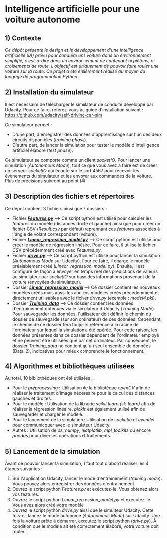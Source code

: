 # Intelligence artificielle pour une voiture autonome

## 1) Contexte
*Ce dépôt présente le design et le développement d'une intelligence artificielle (IA) prévu pour conduire une voiture dans un environnement simplifié, c'est-à-dire dans un environnement ne contenant ni piétons, ni croisements de route. L'objectif est uniquement de pouvoir faire rouler une voiture sur la route. Ce projet a été entièrement réalisé au moyen du langage de programmation Python.*

## 2) Installation du simulateur
Il est nécessaire de télécharger le simulateur de conduite développé par Udacity. Pour ce faire, référez-vous au guide d'installation suivant : https://github.com/udacity/self-driving-car-sim

  Ce simulateur permet :
  * D'une part, d'enregistrer des données d'apprentissage sur l'un des deux circuits disponibles (*training phase*).
  * D'autre part, de lancer la simulation pour tester le modèle d'intelligence artificiel élaboré (*test phase*).

Ce simulateur se comporte comme un client *socketIO*. Pour lancer une simulation (*Autonomous Mode*), tout ce que vous avez à faire est de créer un serveur *socketIO* qui écoute sur le port 4567 pour recevoir les évènements du simulateur et les envoyer aux commandes de la voiture. Plus de précisions suivront au point (4).

## 3) Description des fichiers et répertoires
Ce dépot contient 3 fichiers ainsi que 2 dossiers : 
* Fichier **[*Features.py*](https://github.com/Anizetho/Car_self_driving-AI-/blob/master/Features.py)**  --> Ce script python est utilisé pour calculer les *features* du modèle (distances droite et gauche) ainsi que pour créer un fichier CSV (*Result.csv* par défaut) reprennant ces *features* associées à l'angle de volant correspondant (voiture).
* Fichier **[*Linear_regression_model.py*](https://github.com/Anizetho/Car_self_driving-AI-/blob/master/Linear_regression_model.py)**  --> Ce script python est utilisé pour créer le modèle de régression linéaire. Pour ce faire, il utilise le fichier CSV précédemment créé avec *Features.py*.
* Fichier **[*drive.py*](https://github.com/Anizetho/Car_self_driving-AI-/blob/master/drive.py)** --> Ce script python est utilisé pour lancer la simulation (*Autonomous Mode* sur Udacity). Pour ce faire, il charge le modèle préalablement créé (*Linear_regression_model.py*). Ensuite, il est configuré de façon à envoyer en temps réel des prédictions de valeurs au simulateur par *socketIO* sur base des informations provenant de la voiture (envoyées du simulateur). 
* Dossier **[*Linear_regression_model*](https://github.com/Anizetho/Car_self_driving-AI-/tree/master/Linear_regression_model)** --> Ce dossier contient les nouveaux modèles créés mais aussi les anciens modèles créés précédemment et directement utilisables avec le fichier *drive.py* (exemple : *model4.pkl*).  
* Dossier **[*Training_data*](https://github.com/Anizetho/Car_self_driving-AI-/tree/master/Training_data)** --> Ce dossier contient les données d'entrainement obtenues via le simulateur d'Udacity (*Training Mode*). Pour sauvegarder les données, l'utilisateur doit définir le chemin du dossier de sauvegarde (sur son ordinateur) de ces données. Cependant, le chemin de ce dossier fera toujours référence à la racine de l'ordinateur sur lequel la simulation a été opérée. Pour cette raison, les données présentes dans ce dossier dépendent de l'ordinateur employé et ne peuvent être utilisées que par cet ordinateur. Par conséquent, le dossier *Training_data* ne contient qu'un seul ensemble de données (Data_2), indicatives pour mieux comprendre le fonctionnement. 

## 4) Algorithmes et bibliothèques utilisées
Au total, 10 bibliothèques ont été utilisées :
* Pour le *préprocessing* : Utilisation de la bibliotèque *openCV* afin de réaliser le traitement d'image nécessaire pour le calcul des distances gauches et droites.
* Pour le modèle : Utilisation de la librairie *scikit learn (sk-learn)* afin de réaliser la régression linéaire. *pickle* est également utilisé afin de sauvegarder et charger le modèle.
* Pour le lancement de la simulation : Utilisation de *socketio* et *eventlet* pour communicquer avec le simulateur Udacity. 
* Autres : Utilisation de *os*, *numpy*, *matplotlib*, *mpl_toolkits* ou encore *pandas* pour diverses opérations et traitements.

## 5) Lancement de la simulation 
Avant de pouvoir lancer la simulation, il faut tout d'abord réaliser les 4 étapes suivantes : 
1. Sur l'application Udacity, lancer le mode d'entrainement (*training mode*). Vous pouvez alors enregistrer des données d'entrainement.
2. Ouvrez le script python *Features.py* et exécutez-le. Vous obtenez alors vos features.
3. Ouvrez le script python *Linear_regression_model.py* et exécutez-le. Vous avez alors créé votre modèle.
4. Ouvrez le script python *drive.py* ainsi que le simulteur Udacity. Cette fois-ci, lancez le mode autonome (*Autonomous Mode*) sur Udacity. Une fois la voiture prête à démarrer, exécutez le script python (*drive.py*). À condition que le modèle ait été correctement élaboré, votre voiture doit rouler.
